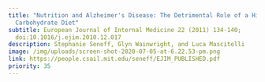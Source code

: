 ```yaml
---
title: "Nutrition and Alzheimer's Disease: The Detrimental Role of a High
  Carbohydrate Diet"
subtitle: European Journal of Internal Medicine 22 (2011) 134-140;
  doi:10.1016/j.ejim.2010.12.017
description: Stephanie Seneff, Glyn Wainwright, and Luca Mascitelli
image: /img/uploads/screen-shot-2020-07-05-at-6.22.53-pm.png
link: https://people.csail.mit.edu/seneff/EJIM_PUBLISHED.pdf
priority: 35
---
```

